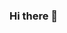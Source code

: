 ### Hi there 👋

<!--
**theprogrammedwords/theprogrammedwords** is a ✨ _special_ ✨ repository because its `README.md` (this file) appears on your GitHub profile.

Here are some ideas to get you started:

- 🔭 I’m currently working on Automation at TIBCO Inc.
- 🌱 I’m currently learning Development using MERN Stack.
- 👯 I’m looking to collaborate on Full Stack Projects/Data Analytics/ Salesforce/ Android Development.
- 🤔 I’m open for opportunities related to Web Development.
- 💬 Ask me about EC2/ Salesforce or ETL/ Data Migration.
- 📫 How to reach me: ashish.prasad1@yandex.com
- ⚡ Fun fact: I love Java, be it in form of coffee or codes.
-->
